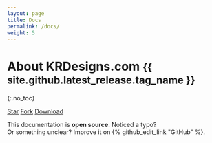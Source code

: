 ```yaml
---
layout: page
title: Docs
permalink: /docs/
weight: 5
---
```


# About KRDesigns.com <small class="text-muted">{{ site.github.latest_release.tag_name }}</small>
{:.no_toc}

<p>
  <a class="github-button" href="{{ site.github.repository_url }}" data-icon="octicon-star" data-show-count="true" aria-label="Star krdesigns-com/botman on GitHub">Star</a>
  <a class="github-button" href="{{ site.github.repository_url }}/fork" data-icon="octicon-repo-forked" data-show-count="true" aria-label="Fork krdesigns-com/botman on GitHub">Fork</a>
  <a class="github-button" href="{{ site.github.zip_url }}" data-icon="octicon-cloud-download" aria-label="Download krdesigns-com/botman GitHub">Download</a><br>
</p>


<footer>
  This documentation is <b>open source</b>. Noticed a typo? <br>
  Or something unclear? Improve it on {% github_edit_link "GitHub" %}.
</footer>